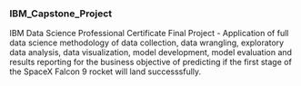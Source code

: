### IBM_Capstone_Project
IBM Data Science Professional Certificate Final Project - Application of full data science methodology of data collection, data wrangling, exploratory data analysis, data visualization, model development, model evaluation and results reporting for the business objective of predicting if the first stage of the SpaceX Falcon 9 rocket will land successsfully.
